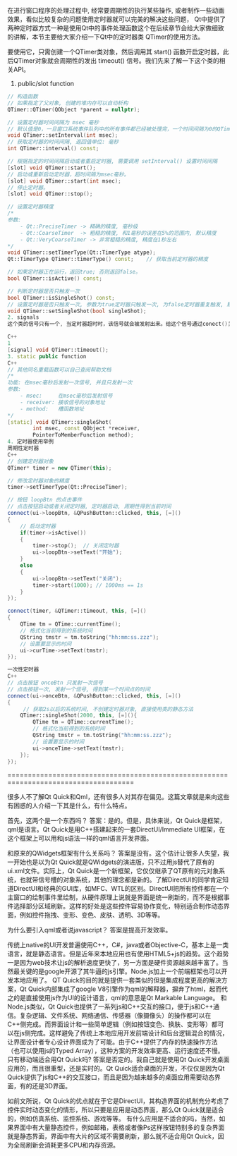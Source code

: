 在进行窗口程序的处理过程中, 经常要周期性的执行某些操作, 或者制作一些动画效果，看似比较复杂的问题使用定时器就可以完美的解决这些问题， Qt中提供了两种定时器方式一种是使用Qt中的事件处理函数这个在后续章节会给大家做细致的讲解，本节主要给大家介绍一下Qt中的定时器类 QTimer的使用方法。

要使用它，只需创建一个QTimer类对象，然后调用其 start() 函数开启定时器，此后QTimer对象就会周期性的发出 timeout() 信号。我们先来了解一下这个类的相关API。

1. public/slot function
```C++
// 构造函数
// 如果指定了父对象, 创建的堆内存可以自动析构
QTimer::QTimer(QObject *parent = nullptr);

// 设置定时器时间间隔为 msec 毫秒
// 默认值是0，一旦窗口系统事件队列中的所有事件都已经被处理完，一个时间间隔为0的QTimer就会触发
void QTimer::setInterval(int msec);
// 获取定时器的时间间隔, 返回值单位: 毫秒
int QTimer::interval() const;

// 根据指定的时间间隔启动或者重启定时器, 需要调用 setInterval() 设置时间间隔
[slot] void QTimer::start();
// 启动或重新启动定时器，超时间隔为msec毫秒。
[slot] void QTimer::start(int msec);
// 停止定时器。
[slot] void QTimer::stop();

// 设置定时器精度
/*
参数: 
    - Qt::PreciseTimer -> 精确的精度, 毫秒级
    - Qt::CoarseTimer  -> 粗糙的精度, 和1毫秒的误差在5%的范围内, 默认精度
    - Qt::VeryCoarseTimer -> 非常粗糙的精度, 精度在1秒左右
*/
void QTimer::setTimerType(Qt::TimerType atype);
Qt::TimerType QTimer::timerType() const;	// 获取当前定时器的精度

// 如果定时器正在运行，返回true; 否则返回false。
bool QTimer::isActive() const;

// 判断定时器是否只触发一次
bool QTimer::isSingleShot() const;
// 设置定时器是否只触发一次, 参数为true定时器只触发一次, 为false定时器重复触发, 默认为false
void QTimer::setSingleShot(bool singleShot);
2. signals
这个类的信号只有一个, 当定时器超时时，该信号就会被发射出来。给这个信号通过conect()关联一个槽函数, 就可以在槽函数中处理超时事件了。

C++
1
[signal] void QTimer::timeout();
3. static public function
C++
// 其他同名重载函数可以自己查阅帮助文档
/*
功能: 在msec毫秒后发射一次信号, 并且只发射一次
参数:
	- msec:     在msec毫秒后发射信号
	- receiver: 接收信号的对象地址
	- method:   槽函数地址
*/
[static] void QTimer::singleShot(
        int msec, const QObject *receiver, 
        PointerToMemberFunction method);
4. 定时器使用举例
周期性定时器
C++
// 创建定时器对象
QTimer* timer = new QTimer(this);

// 修改定时器对象的精度
timer->setTimerType(Qt::PreciseTimer);

// 按钮 loopBtn 的点击事件
// 点击按钮启动或者关闭定时器, 定时器启动, 周期性得到当前时间
connect(ui->loopBtn, &QPushButton::clicked, this, [=]()
{
    // 启动定时器
    if(timer->isActive())
    {
        timer->stop();  // 关闭定时器
        ui->loopBtn->setText("开始");
    }
    else
    {
        ui->loopBtn->setText("关闭");
        timer->start(1000); // 1000ms == 1s
    }
});

connect(timer, &QTimer::timeout, this, [=]()
{
    QTime tm = QTime::currentTime();
    // 格式化当前得到的系统时间
    QString tmstr = tm.toString("hh:mm:ss.zzz");
    // 设置要显示的时间
    ui->curTime->setText(tmstr);
});

一次性定时器
C++
// 点击按钮 onceBtn 只发射一次信号
// 点击按钮一次, 发射一个信号, 得到某一个时间点的时间
connect(ui->onceBtn, &QPushButton::clicked, this, [=]()
{
     // 获取2s以后的系统时间, 不创建定时器对象, 直接使用类的静态方法
    QTimer::singleShot(2000, this, [=](){
        QTime tm = QTime::currentTime();
        // 格式化当前得到的系统时间
        QString tmstr = tm.toString("hh:mm:ss.zzz");
        // 设置要显示的时间
        ui->onceTime->setText(tmstr);
    });
});
```
=====================================================================================

很多人不了解Qt Quick和Qml，还有很多人对其存在偏见。这篇文章就是来向这些有困惑的人介绍一下其是什么，有什么特点。

首先，这两个是一个东西吗？
答案：是的。但是，具体来说，Qt Quick是框架，qml是语言。Qt Quick是用C++搭建起来的一套DirectUI/Immediate UI框架，在这个框架上可以用和js语法一样的qml语言开发界面。

和原来的QWidgets框架有什么关系吗？
答案是没有。这个估计让很多人失望，我一开始也是以为Qt Quick就是QWidgets的演进版，只不过用js替代了原有的ui.xml文件。实际上，Qt Quick是一个新框架，它仅仅继承了QT原有的元对象系统，也就带信号槽的对象系统，其他的理念都是新的。了解DirectUI的同学肯定知道DirectUI和经典的GUI库，如MFC、WTL的区别。DirectUI把所有控件都在一个主窗口的绘制事件里绘制，从硬件原理上说就是界面是统一刷新的，而不是根据事件选择部分区域刷新。这样的好处是这些控件容易协作变化，特别适合制作动态界面，例如控件拖拽、变形、变色、皮肤、透明、3D等等。

为什么要引入qml或者说javascript？
答案是提高开发效率。

传统上native的UI开发普遍使用C++，C#，java或者Objective-C，基本上是一类语言，就是静态语言。但是近年来本地应用也有使用HTML5+js的趋势。这个趋势一是因为web技术让js的解析速度更快了，另一方面是硬件资源越来越丰富了。当然最关键的是google开源了其牛逼的js引擎。Node.js加上一个前端框架也可以开发本地应用了。
QT Quick的目的就是提供一套类似的但是集成程度更高的解决方案，Qt Quick内部集成了google V8引擎作为qml的解释器，摒弃了html，起而代之的是直接使用js作为UI的设计语言，qml的意思是Qt Markable Language。
和Node.js类似，Qt Quick也提供了一系列js和C++交互的接口，便于js和C++通信。复杂逻辑、文件系统、网络通信、传感器（像摄像头）的操作都可以在C++侧完成。而界面设计和一些简单逻辑（例如按钮变色、换肤、变形等）都可以在js侧完成。这样避免了传统上本地应用开发前端设计和后台逻辑混合的情况，让界面设计者专心设计界面成为了可能。由于C++提供了内存的快速操作方法（也可以使用js的Typed Array），这种方案的开发效率更高、运行速度还不慢。
只有移动端适合用Qt Quick吗?
答案是否定的。我自己就是使用Qt Quick开发桌面应用的，而且很重型，还是实时的。Qt Quick适合桌面的开发，不仅仅是因为Qt Quick提供了js和C++的交互接口，而且是因为越来越多的桌面应用需要动态界面，有的还是3D界面。

如前文所说，Qt Quick的优点就在于它是DirectUI，其构造界面的机制充分考虑了控件实时动态变化的情形，所以只要是应用是动态界面，那么Qt Quick就是适合的，例如仿真系统、监控系统、游戏等等。
有什么应用是不适合的吗，当然，如果界面中有大量静态控件，例如邮箱，表格或者像Ps这样按钮特别多的复杂界面就是静态界面，界面中有大片的区域不需要刷新，那么就不适合用Qt Quick，因为全局刷新会消耗更多CPU和内存资源。



